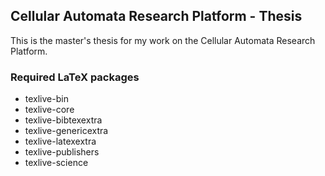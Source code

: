 ## Cellular Automata Research Platform - Thesis

This is the master's thesis for my work on the Cellular Automata Research Platform.

### Required LaTeX packages
* texlive-bin
* texlive-core
* texlive-bibtexextra
* texlive-genericextra
* texlive-latexextra
* texlive-publishers
* texlive-science
